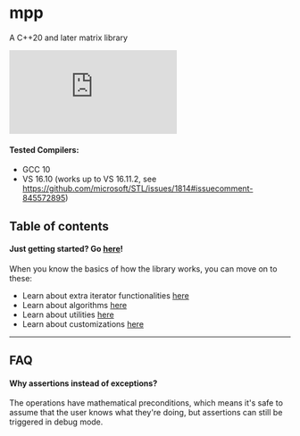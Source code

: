 # mpp

A C++20 and later matrix library

[![Build Status](https://dev.azure.com/samestimable2016/mpp/_apis/build/status/sam20908.mpp?branchName=main)](https://dev.azure.com/samestimable2016/mpp/_build/latest?definitionId=3&branchName=main)

#### Tested Compilers:

* GCC 10
* VS 16.10 (works up to VS 16.11.2, see https://github.com/microsoft/STL/issues/1814#issuecomment-845572895)

## Table of contents

#### Just getting started? Go [here](docs/demo.md)!

When you know the basics of how the library works, you can move on to these:

* Learn about extra iterator functionalities [here](docs/more_iter_funcs.md)
* Learn about algorithms [here](docs/algos.md)
* Learn about utilities [here](docs/utils.md)
* Learn about customizations [here](docs/customize.md)

---

## FAQ

#### Why assertions instead of exceptions?

The operations have mathematical preconditions, which means it's safe to assume that the user knows what they're doing, but assertions can still be triggered in debug mode.
